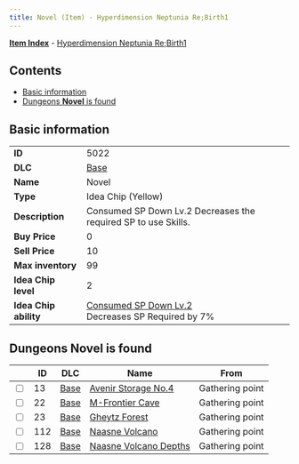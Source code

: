 ```yaml
---
title: Novel (Item) - Hyperdimension Neptunia Re;Birth1
---
```


[**Item Index**](/neptunia/rb1/item/index.html) - [Hyperdimension Neptunia Re;Birth1](/neptunia/rb1)

## Contents

- [Basic information](#basic-information)
- [Dungeons **Novel** is found](#dungeons-novel-is-found)

## Basic information

|   |   |
| -- | -- |
| **ID** | 5022 |
| **DLC** | [Base](/neptunia/rb1/dlc/1-base.html) |
| **Name** | Novel |
| **Type** | Idea Chip (Yellow) |
| **Description** | Consumed SP Down Lv.2 Decreases the required SP to use Skills. |
| **Buy Price** | 0 |
| **Sell Price** | 10 |
| **Max inventory** | 99 |
| **Idea Chip level** | 2 |
| **Idea Chip ability** | [Consumed SP Down Lv.2](/neptunia/rb1/avatar/1-9521-consumed-sp-down-lv-2.html)<br />Decreases SP Required by 7% |


## Dungeons **Novel** is found

|    | ID | DLC | Name | From |
| -- | -- | --- | ---- | ---- |
| <input type="checkbox" id="rb1-dungeon-1-13" class="trackbox" /> | 13 | [Base](/neptunia/rb1/dlc/1-base.html) | [Avenir Storage No.4](/neptunia/rb1/dungeon/1-13-avenir-storage-no-4.html) | Gathering point |
| <input type="checkbox" id="rb1-dungeon-1-22" class="trackbox" /> | 22 | [Base](/neptunia/rb1/dlc/1-base.html) | [M-Frontier Cave](/neptunia/rb1/dungeon/1-22-m-frontier-cave.html) | Gathering point |
| <input type="checkbox" id="rb1-dungeon-1-23" class="trackbox" /> | 23 | [Base](/neptunia/rb1/dlc/1-base.html) | [Gheytz Forest](/neptunia/rb1/dungeon/1-23-gheytz-forest.html) | Gathering point |
| <input type="checkbox" id="rb1-dungeon-1-112" class="trackbox" /> | 112 | [Base](/neptunia/rb1/dlc/1-base.html) | [Naasne Volcano](/neptunia/rb1/dungeon/1-112-naasne-volcano.html) | Gathering point |
| <input type="checkbox" id="rb1-dungeon-1-128" class="trackbox" /> | 128 | [Base](/neptunia/rb1/dlc/1-base.html) | [Naasne Volcano Depths](/neptunia/rb1/dungeon/1-128-naasne-volcano-depths.html) | Gathering point |
